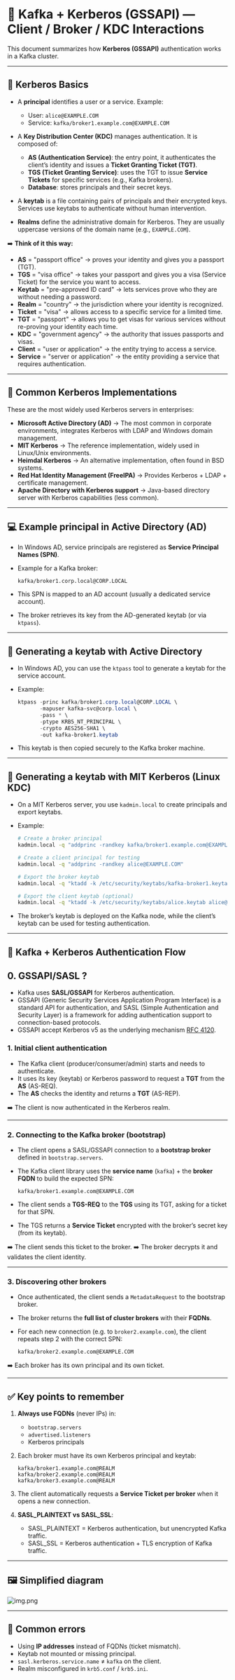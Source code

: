 # 🔐 Kafka + Kerberos (GSSAPI) — Client / Broker / KDC Interactions

This document summarizes how **Kerberos (GSSAPI)** authentication works in a Kafka cluster.

---

## 📌 Kerberos Basics

* A **principal** identifies a user or a service. Example:

    * User: `alice@EXAMPLE.COM`
    * Service: `kafka/broker1.example.com@EXAMPLE.COM`
* A **Key Distribution Center (KDC)** manages authentication. It is composed of:

    * **AS (Authentication Service)**: the entry point, it authenticates the client’s identity and issues a **Ticket Granting Ticket (TGT)**.
    * **TGS (Ticket Granting Service)**: uses the TGT to issue **Service Tickets** for specific services (e.g., Kafka brokers).
    * **Database**: stores principals and their secret keys.
* A **keytab** is a file containing pairs of principals and their encrypted keys. Services use keytabs to authenticate without human intervention.
* **Realms** define the administrative domain for Kerberos. They are usually uppercase versions of the domain name (e.g., `EXAMPLE.COM`).

➡️ **Think of it this way:**

* **AS** = "passport office" → proves your identity and gives you a passport (TGT).
* **TGS** = "visa office" → takes your passport and gives you a visa (Service Ticket) for the service you want to access.
* **Keytab** = "pre-approved ID card" → lets services prove who they are without needing a password.
* **Realm** = "country" → the jurisdiction where your identity is recognized.
* **Ticket** = "visa" → allows access to a specific service for a limited time.
* **TGT** = "passport" → allows you to get visas for various services without re-proving your identity each time.
* **KDC** = "government agency" → the authority that issues passports and visas.
* **Client** = "user or application" → the entity trying to access a service. 
* **Service** = "server or application" → the entity providing a service that requires authentication.

---

## 🏢 Common Kerberos Implementations

These are the most widely used Kerberos servers in enterprises:

* **Microsoft Active Directory (AD)** → The most common in corporate environments, integrates Kerberos with LDAP and Windows domain management.
* **MIT Kerberos** → The reference implementation, widely used in Linux/Unix environments.
* **Heimdal Kerberos** → An alternative implementation, often found in BSD systems.
* **Red Hat Identity Management (FreeIPA)** → Provides Kerberos + LDAP + certificate management.
* **Apache Directory with Kerberos support** → Java-based directory server with Kerberos capabilities (less common).

---

## 💻 Example principal in Active Directory (AD)

* In Windows AD, service principals are registered as **Service Principal Names (SPN)**.
* Example for a Kafka broker:

  ```
  kafka/broker1.corp.local@CORP.LOCAL
  ```
* This SPN is mapped to an AD account (usually a dedicated service account).
* The broker retrieves its key from the AD-generated keytab (or via `ktpass`).

---

## 🔑 Generating a keytab with Active Directory

* In Windows AD, you can use the `ktpass` tool to generate a keytab for the service account.
* Example:

  ```powershell
  ktpass -princ kafka/broker1.corp.local@CORP.LOCAL \
         -mapuser kafka-svc@corp.local \
         -pass * \
         -ptype KRB5_NT_PRINCIPAL \
         -crypto AES256-SHA1 \
         -out kafka-broker1.keytab
  ```
* This keytab is then copied securely to the Kafka broker machine.

---

## 🔑 Generating a keytab with MIT Kerberos (Linux KDC)

* On a MIT Kerberos server, you use `kadmin.local` to create principals and export keytabs.
* Example:

  ```bash
  # Create a broker principal
  kadmin.local -q "addprinc -randkey kafka/broker1.example.com@EXAMPLE.COM"

  # Create a client principal for testing
  kadmin.local -q "addprinc -randkey alice@EXAMPLE.COM"

  # Export the broker keytab
  kadmin.local -q "ktadd -k /etc/security/keytabs/kafka-broker1.keytab kafka/broker1.example.com@EXAMPLE.COM"

  # Export the client keytab (optional)
  kadmin.local -q "ktadd -k /etc/security/keytabs/alice.keytab alice@EXAMPLE.COM"
  ```
* The broker’s keytab is deployed on the Kafka node, while the client’s keytab can be used for testing authentication.

---

## 🔄 Kafka + Kerberos Authentication Flow

## 0. GSSAPI/SASL ?
* Kafka uses **SASL/GSSAPI** for Kerberos authentication.
* GSSAPI (Generic Security Services Application Program Interface) is a standard API for authentication, and SASL (Simple Authentication and Security Layer) is a framework for adding authentication support to connection-based protocols.
* GSSAPI accept Kerberos v5 as the underlying mechanism [RFC 4120](https://www.rfc-editor.org/rfc/inline-errata/rfc4120.html).

### 1. Initial client authentication

* The Kafka client (producer/consumer/admin) starts and needs to authenticate.
* It uses its key (keytab) or Kerberos password to request a **TGT** from the **AS** (AS-REQ).
* The **AS** checks the identity and returns a **TGT** (AS-REP).

➡️ The client is now authenticated in the Kerberos realm.

---

### 2. Connecting to the Kafka broker (bootstrap)

* The client opens a SASL/GSSAPI connection to a **bootstrap broker** defined in `bootstrap.servers`.
* The Kafka client library uses the **service name** (`kafka`) + the **broker FQDN** to build the expected SPN:

  ```
  kafka/broker1.example.com@EXAMPLE.COM
  ```
* The client sends a **TGS-REQ** to the **TGS** using its TGT, asking for a ticket for that SPN.
* The TGS returns a **Service Ticket** encrypted with the broker’s secret key (from its keytab).

➡️ The client sends this ticket to the broker.
➡️ The broker decrypts it and validates the client identity.

---

### 3. Discovering other brokers

* Once authenticated, the client sends a `MetadataRequest` to the bootstrap broker.
* The broker returns the **full list of cluster brokers** with their **FQDNs**.
* For each new connection (e.g. to `broker2.example.com`), the client repeats step 2 with the correct SPN:

  ```
  kafka/broker2.example.com@EXAMPLE.COM
  ```

➡️ Each broker has its own principal and its own ticket.

---

## ✅ Key points to remember

1. **Always use FQDNs** (never IPs) in:

    * `bootstrap.servers`
    * `advertised.listeners`
    * Kerberos principals

2. Each broker must have its own Kerberos principal and keytab:

   ```
   kafka/broker1.example.com@REALM
   kafka/broker2.example.com@REALM
   kafka/broker3.example.com@REALM
   ```

3. The client automatically requests a **Service Ticket per broker** when it opens a new connection.

4. **SASL_PLAINTEXT vs SASL_SSL**:

    * SASL_PLAINTEXT = Kerberos authentication, but unencrypted Kafka traffic.
    * SASL_SSL = Kerberos authentication + TLS encryption of Kafka traffic.

---

## 🖼️ Simplified diagram

![img.png](kerberos_seq_diag.png)

---

## 🚨 Common errors

* Using **IP addresses** instead of FQDNs (ticket mismatch).
* Keytab not mounted or missing principal.
* `sasl.kerberos.service.name` ≠ `kafka` on the client.
* Realm misconfigured in `krb5.conf` / `krb5.ini`.
